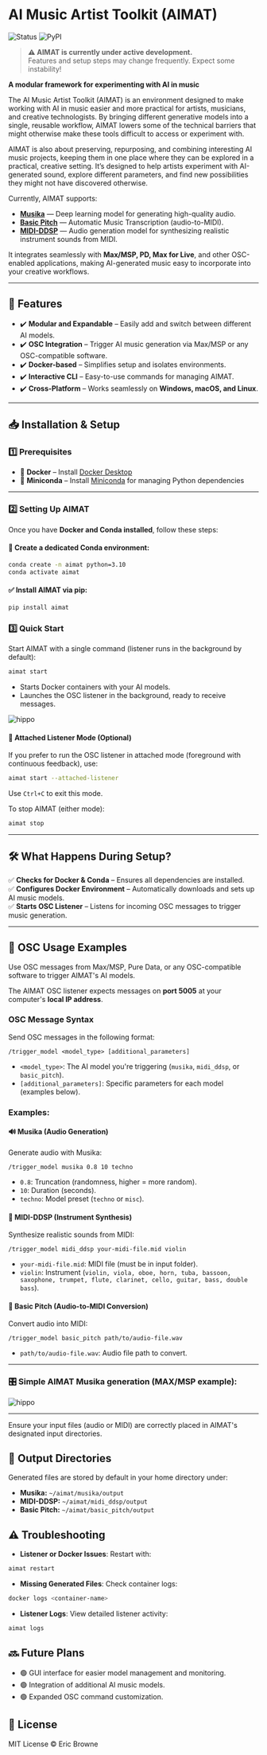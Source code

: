 # AI Music Artist Toolkit (AIMAT) 
![Status](https://img.shields.io/badge/status-in%20development-orange) ![PyPI](https://img.shields.io/pypi/v/aimat)

> **⚠️ AIMAT is currently under active development.**  
> Features and setup steps may change frequently. Expect some instability!

**A modular framework for experimenting with AI in music**  

The AI Music Artist Toolkit (AIMAT) is an environment designed to make working with AI in music easier and more practical for artists, musicians, and creative technologists. By bringing different generative models into a single, reusable workflow, AIMAT lowers some of the technical barriers that might otherwise make these tools difficult to access or experiment with.

AIMAT is also about preserving, repurposing, and combining interesting AI music projects, keeping them in one place where they can be explored in a practical, creative setting. It’s designed to help artists experiment with AI-generated sound, explore different parameters, and find new possibilities they might not have discovered otherwise.

Currently, AIMAT supports:

- **[Musika](https://github.com/marcoppasini/musika)** — Deep learning model for generating high-quality audio.
- **[Basic Pitch](https://github.com/spotify/basic-pitch)** — Automatic Music Transcription (audio-to-MIDI).
- **[MIDI-DDSP](https://github.com/magenta/midi-ddsp)** — Audio generation model for synthesizing realistic instrument sounds from MIDI.

It integrates seamlessly with **Max/MSP, PD, Max for Live**, and other OSC-enabled applications, making AI-generated music easy to incorporate into your creative workflows.

---

## 🚀 Features  
- ✔️ **Modular and Expandable** – Easily add and switch between different AI models.
- ✔️ **OSC Integration** – Trigger AI music generation via Max/MSP or any OSC-compatible software.
- ✔️ **Docker-based** – Simplifies setup and isolates environments.
- ✔️ **Interactive CLI** – Easy-to-use commands for managing AIMAT.
- ✔️ **Cross-Platform** – Works seamlessly on **Windows, macOS, and Linux**.

---

## 📥 Installation & Setup  

### **1️⃣ Prerequisites**  

- 🔹 **Docker** – Install [Docker Desktop](https://www.docker.com/products/docker-desktop)  
- 🔹 **Miniconda** – Install [Miniconda](https://docs.conda.io/en/latest/miniconda.html) for managing Python dependencies  

---

### **2️⃣ Setting Up AIMAT**  

Once you have **Docker and Conda installed**, follow these steps:  

#### 🐍 **Create a dedicated Conda environment:**
```bash
conda create -n aimat python=3.10
conda activate aimat
```

#### ✅ **Install AIMAT via pip:**
```bash
pip install aimat
```

### **3️⃣ Quick Start**  

Start AIMAT with a single command (listener runs in the background by default):

```bash
aimat start
```

- Starts Docker containers with your AI models.
- Launches the OSC listener in the background, ready to receive messages.

![hippo](https://i.imgur.com/XIWFQWm.gif)

#### 📌 **Attached Listener Mode (Optional)**

If you prefer to run the OSC listener in attached mode (foreground with continuous feedback), use:

```bash
aimat start --attached-listener
```

Use `Ctrl+C` to exit this mode.

To stop AIMAT (either mode):

```bash
aimat stop
```

---

## 🛠️ What Happens During Setup?  
✅ **Checks for Docker & Conda** – Ensures all dependencies are installed.  
✅ **Configures Docker Environment** – Automatically downloads and sets up AI music models.  
✅ **Starts OSC Listener** – Listens for incoming OSC messages to trigger music generation.

---

## 🎵 OSC Usage Examples

Use OSC messages from Max/MSP, Pure Data, or any OSC-compatible software to trigger AIMAT's AI models.

The AIMAT OSC listener expects messages on **port 5005** at your computer's **local IP address**.

### OSC Message Syntax

Send OSC messages in the following format:

```osc
/trigger_model <model_type> [additional_parameters]
```

- `<model_type>`: The AI model you're triggering (`musika`, `midi_ddsp`, or `basic_pitch`).
- `[additional_parameters]`: Specific parameters for each model (examples below).

### Examples:

#### 🔊 **Musika (Audio Generation)**

Generate audio with Musika:

```osc
/trigger_model musika 0.8 10 techno
```

- `0.8`: Truncation (randomness, higher = more random).
- `10`: Duration (seconds).
- `techno`: Model preset (`techno` or `misc`).

#### 🎻 **MIDI-DDSP (Instrument Synthesis)**

Synthesize realistic sounds from MIDI:

```osc
/trigger_model midi_ddsp your-midi-file.mid violin
```

- `your-midi-file.mid`: MIDI file (must be in input folder).
- `violin`: Instrument (`violin, viola, oboe, horn, tuba, bassoon, saxophone, trumpet, flute, clarinet, cello, guitar, bass, double bass`).

#### 🎹 **Basic Pitch (Audio-to-MIDI Conversion)**

Convert audio into MIDI:

```osc
/trigger_model basic_pitch path/to/audio-file.wav
```

- `path/to/audio-file.wav`: Audio file path to convert.

---

### 🎛️ Simple AIMAT Musika generation (MAX/MSP example):

![hippo](https://i.imgur.com/Mj2qZSy.gif)

---

Ensure your input files (audio or MIDI) are correctly placed in AIMAT's designated input directories.

## 📂 Output Directories

Generated files are stored by default in your home directory under:

- **Musika:** `~/aimat/musika/output`
- **MIDI-DDSP:** `~/aimat/midi_ddsp/output`
- **Basic Pitch:** `~/aimat/basic_pitch/output`

## ⚠️ Troubleshooting

- **Listener or Docker Issues**: Restart with:
```bash
aimat restart
```
- **Missing Generated Files**: Check container logs:
```bash
docker logs <container-name>
```
- **Listener Logs**: View detailed listener activity:
```bash
aimat logs
```

## 🔜 Future Plans

- 🟢 GUI interface for easier model management and monitoring.
- 🟢 Integration of additional AI music models.
- 🟢 Expanded OSC command customization.

## 📜 License

MIT License © Eric Browne
